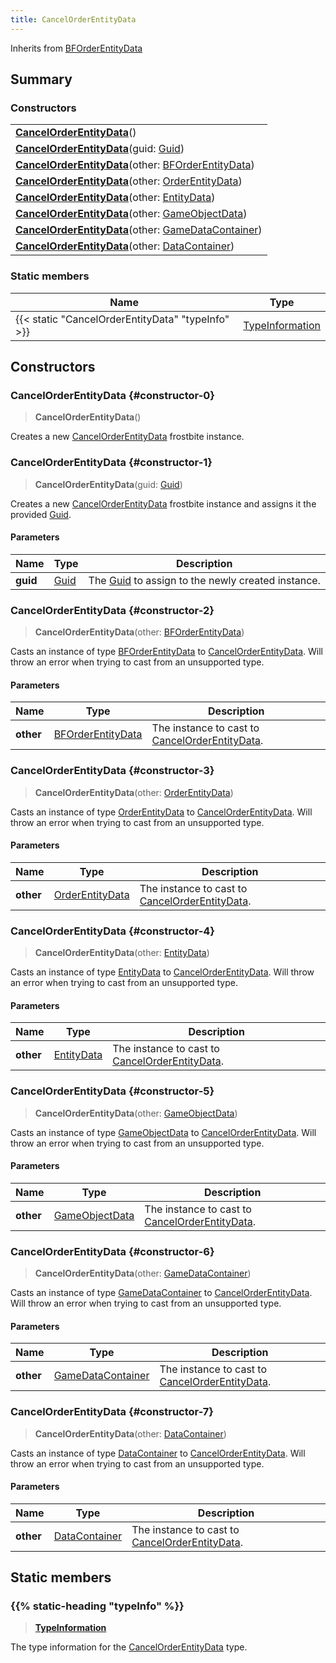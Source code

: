 ```yaml
---
title: CancelOrderEntityData
---
```


Inherits from [BFOrderEntityData](/vext/ref/fb/bforderentitydata)

## Summary

### Constructors

|  |
| --- |
| **[CancelOrderEntityData](#constructor-0)**() |
| **[CancelOrderEntityData](#constructor-1)**(guid: [Guid](/vext/ref/shared/type/guid)) |
| **[CancelOrderEntityData](#constructor-2)**(other: [BFOrderEntityData](/vext/ref/fb/bforderentitydata)) |
| **[CancelOrderEntityData](#constructor-3)**(other: [OrderEntityData](/vext/ref/fb/orderentitydata)) |
| **[CancelOrderEntityData](#constructor-4)**(other: [EntityData](/vext/ref/fb/entitydata)) |
| **[CancelOrderEntityData](#constructor-5)**(other: [GameObjectData](/vext/ref/fb/gameobjectdata)) |
| **[CancelOrderEntityData](#constructor-6)**(other: [GameDataContainer](/vext/ref/fb/gamedatacontainer)) |
| **[CancelOrderEntityData](#constructor-7)**(other: [DataContainer](/vext/ref/shared/type/datacontainer)) |

### Static members

| Name | Type |
| ---- | ---- |
| {{< static "CancelOrderEntityData" "typeInfo" >}} | [TypeInformation](/vext/ref/shared/type/typeinformation) |

## Constructors

### CancelOrderEntityData {#constructor-0}

> **CancelOrderEntityData**()

Creates a new [CancelOrderEntityData](/vext/ref/fb/cancelorderentitydata) frostbite instance.

### CancelOrderEntityData {#constructor-1}

> **CancelOrderEntityData**(guid: [Guid](/vext/ref/shared/type/guid))

Creates a new [CancelOrderEntityData](/vext/ref/fb/cancelorderentitydata) frostbite instance and assigns it the provided [Guid](/vext/ref/shared/type/guid).

#### Parameters

| Name | Type | Description |
| ---- | ---- | ----------- |
| **guid** | [Guid](/vext/ref/shared/type/guid) | The [Guid](/vext/ref/shared/type/guid) to assign to the newly created instance. |

### CancelOrderEntityData {#constructor-2}

> **CancelOrderEntityData**(other: [BFOrderEntityData](/vext/ref/fb/bforderentitydata))

Casts an instance of type [BFOrderEntityData](/vext/ref/fb/bforderentitydata) to [CancelOrderEntityData](/vext/ref/fb/cancelorderentitydata). Will throw an error when trying to cast from an unsupported type.

#### Parameters

| Name | Type | Description |
| ---- | ---- | ----------- |
| **other** | [BFOrderEntityData](/vext/ref/fb/bforderentitydata) | The instance to cast to [CancelOrderEntityData](/vext/ref/fb/cancelorderentitydata). |

### CancelOrderEntityData {#constructor-3}

> **CancelOrderEntityData**(other: [OrderEntityData](/vext/ref/fb/orderentitydata))

Casts an instance of type [OrderEntityData](/vext/ref/fb/orderentitydata) to [CancelOrderEntityData](/vext/ref/fb/cancelorderentitydata). Will throw an error when trying to cast from an unsupported type.

#### Parameters

| Name | Type | Description |
| ---- | ---- | ----------- |
| **other** | [OrderEntityData](/vext/ref/fb/orderentitydata) | The instance to cast to [CancelOrderEntityData](/vext/ref/fb/cancelorderentitydata). |

### CancelOrderEntityData {#constructor-4}

> **CancelOrderEntityData**(other: [EntityData](/vext/ref/fb/entitydata))

Casts an instance of type [EntityData](/vext/ref/fb/entitydata) to [CancelOrderEntityData](/vext/ref/fb/cancelorderentitydata). Will throw an error when trying to cast from an unsupported type.

#### Parameters

| Name | Type | Description |
| ---- | ---- | ----------- |
| **other** | [EntityData](/vext/ref/fb/entitydata) | The instance to cast to [CancelOrderEntityData](/vext/ref/fb/cancelorderentitydata). |

### CancelOrderEntityData {#constructor-5}

> **CancelOrderEntityData**(other: [GameObjectData](/vext/ref/fb/gameobjectdata))

Casts an instance of type [GameObjectData](/vext/ref/fb/gameobjectdata) to [CancelOrderEntityData](/vext/ref/fb/cancelorderentitydata). Will throw an error when trying to cast from an unsupported type.

#### Parameters

| Name | Type | Description |
| ---- | ---- | ----------- |
| **other** | [GameObjectData](/vext/ref/fb/gameobjectdata) | The instance to cast to [CancelOrderEntityData](/vext/ref/fb/cancelorderentitydata). |

### CancelOrderEntityData {#constructor-6}

> **CancelOrderEntityData**(other: [GameDataContainer](/vext/ref/fb/gamedatacontainer))

Casts an instance of type [GameDataContainer](/vext/ref/fb/gamedatacontainer) to [CancelOrderEntityData](/vext/ref/fb/cancelorderentitydata). Will throw an error when trying to cast from an unsupported type.

#### Parameters

| Name | Type | Description |
| ---- | ---- | ----------- |
| **other** | [GameDataContainer](/vext/ref/fb/gamedatacontainer) | The instance to cast to [CancelOrderEntityData](/vext/ref/fb/cancelorderentitydata). |

### CancelOrderEntityData {#constructor-7}

> **CancelOrderEntityData**(other: [DataContainer](/vext/ref/shared/type/datacontainer))

Casts an instance of type [DataContainer](/vext/ref/shared/type/datacontainer) to [CancelOrderEntityData](/vext/ref/fb/cancelorderentitydata). Will throw an error when trying to cast from an unsupported type.

#### Parameters

| Name | Type | Description |
| ---- | ---- | ----------- |
| **other** | [DataContainer](/vext/ref/shared/type/datacontainer) | The instance to cast to [CancelOrderEntityData](/vext/ref/fb/cancelorderentitydata). |

## Static members

### {{% static-heading "typeInfo" %}}

> **[TypeInformation](/vext/ref/shared/type/typeinformation)**

The type information for the [CancelOrderEntityData](/vext/ref/fb/cancelorderentitydata) type.

